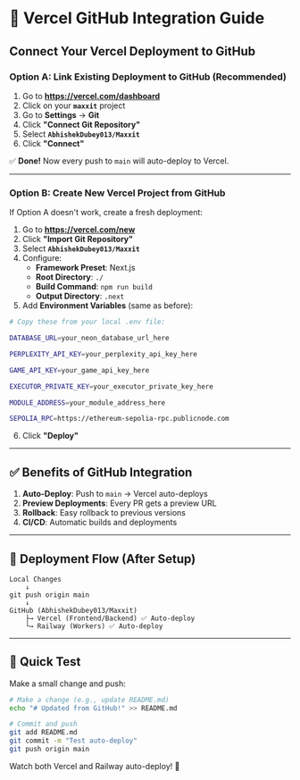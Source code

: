 # 🔵 Vercel GitHub Integration Guide

## **Connect Your Vercel Deployment to GitHub**

### **Option A: Link Existing Deployment to GitHub (Recommended)**

1. Go to **https://vercel.com/dashboard**
2. Click on your **`maxxit`** project
3. Go to **Settings** → **Git**
4. Click **"Connect Git Repository"**
5. Select **`AbhishekDubey013/Maxxit`**
6. Click **"Connect"**

✅ **Done!** Now every push to `main` will auto-deploy to Vercel.

---

### **Option B: Create New Vercel Project from GitHub**

If Option A doesn't work, create a fresh deployment:

1. Go to **https://vercel.com/new**
2. Click **"Import Git Repository"**
3. Select **`AbhishekDubey013/Maxxit`**
4. Configure:
   - **Framework Preset**: Next.js
   - **Root Directory**: `./`
   - **Build Command**: `npm run build`
   - **Output Directory**: `.next`
5. Add **Environment Variables** (same as before):

```bash
# Copy these from your local .env file:

DATABASE_URL=your_neon_database_url_here

PERPLEXITY_API_KEY=your_perplexity_api_key_here

GAME_API_KEY=your_game_api_key_here

EXECUTOR_PRIVATE_KEY=your_executor_private_key_here

MODULE_ADDRESS=your_module_address_here

SEPOLIA_RPC=https://ethereum-sepolia-rpc.publicnode.com
```

6. Click **"Deploy"**

---

## ✅ **Benefits of GitHub Integration**

1. **Auto-Deploy**: Push to `main` → Vercel auto-deploys
2. **Preview Deployments**: Every PR gets a preview URL
3. **Rollback**: Easy rollback to previous versions
4. **CI/CD**: Automatic builds and deployments

---

## 🔄 **Deployment Flow (After Setup)**

```
Local Changes
    ↓
git push origin main
    ↓
GitHub (AbhishekDubey013/Maxxit)
    ├→ Vercel (Frontend/Backend) ✅ Auto-deploy
    └→ Railway (Workers) ✅ Auto-deploy
```

---

## 📝 **Quick Test**

Make a small change and push:

```bash
# Make a change (e.g., update README.md)
echo "# Updated from GitHub!" >> README.md

# Commit and push
git add README.md
git commit -m "Test auto-deploy"
git push origin main
```

Watch both Vercel and Railway auto-deploy! 🚀

